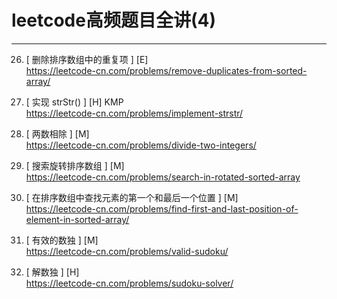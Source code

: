 # leetcode高频题目全讲(4)

---

26. [ 删除排序数组中的重复项 ] [E]  
https://leetcode-cn.com/problems/remove-duplicates-from-sorted-array/

28. [ 实现 strStr() ]  [H]  KMP  
https://leetcode-cn.com/problems/implement-strstr/

29. [ 两数相除 ]  [M]  
https://leetcode-cn.com/problems/divide-two-integers/

33. [ 搜索旋转排序数组 ] [M]  
https://leetcode-cn.com/problems/search-in-rotated-sorted-array

34. [ 在排序数组中查找元素的第一个和最后一个位置 ] [M]  
https://leetcode-cn.com/problems/find-first-and-last-position-of-element-in-sorted-array/

36. [ 有效的数独 ] [M]   
https://leetcode-cn.com/problems/valid-sudoku/

37. [ 解数独 ] [H]  
https://leetcode-cn.com/problems/sudoku-solver/

